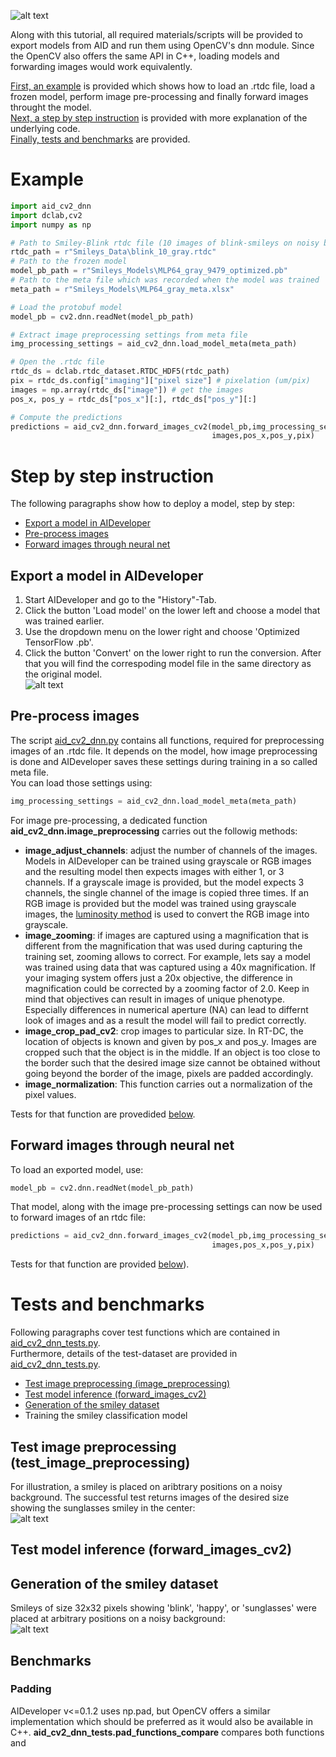 
![alt text](https://github.com/maikherbig/AIDeveloper/blob/master/art/Logo_AID_2_OpenCV.png "AID to OpenCV Logo")  

Along with this tutorial, all required materials/scripts will be provided to 
export models from AID and run them using OpenCV's dnn module. Since the OpenCV 
also offers the same API in C++, loading models and forwarding images would work equivalently.  

[First, an example](#example) is provided which shows how to load an .rtdc file, load a frozen model,
perform image pre-processing and finally forward images throught the model.  
[Next, a step by step instruction](#step-by-step-instruction) is provided with more explanation of the underlying code.  
[Finally, tests and benchmarks](#tests-and-benchmarks) are provided. 

# Example

```Python
import aid_cv2_dnn
import dclab,cv2
import numpy as np

# Path to Smiley-Blink rtdc file (10 images of blink-smileys on noisy background)
rtdc_path = r"Smileys_Data\blink_10_gray.rtdc"
# Path to the frozen model
model_pb_path = r"Smileys_Models\MLP64_gray_9479_optimized.pb"
# Path to the meta file which was recorded when the model was trained
meta_path = r"Smileys_Models\MLP64_gray_meta.xlsx"

# Load the protobuf model
model_pb = cv2.dnn.readNet(model_pb_path)

# Extract image preprocessing settings from meta file
img_processing_settings = aid_cv2_dnn.load_model_meta(meta_path)

# Open the .rtdc file
rtdc_ds = dclab.rtdc_dataset.RTDC_HDF5(rtdc_path)
pix = rtdc_ds.config["imaging"]["pixel size"] # pixelation (um/pix)
images = np.array(rtdc_ds["image"]) # get the images
pos_x, pos_y = rtdc_ds["pos_x"][:], rtdc_ds["pos_y"][:] 

# Compute the predictions
predictions = aid_cv2_dnn.forward_images_cv2(model_pb,img_processing_settings,
                                             images,pos_x,pos_y,pix)
```

# Step by step instruction
The following paragraphs show how to deploy a model, step by step:
- [Export a model in AIDeveloper](#export-a-model-in-AIDeveloper) 
- [Pre-process images](#pre-process-images)
- [Forward images through neural net](#forward-images-through-neural-net)
  
## Export a model in AIDeveloper
1. Start AIDeveloper and go to the "History"-Tab.
2. Click the button 'Load model' on the lower left and choose a model that was trained earlier. 
3. Use the dropdown menu on the lower right and choose 'Optimized TensorFlow .pb'. 
4. Click the button 'Convert' on the lower right to run the conversion. After that you will find the correspoding model file in the same directory as the original model.  
![alt text](https://github.com/maikherbig/AIDeveloper/blob/master/art/Export_Model_Combined_v01.png "Export Model")  
  
## Pre-process images 
The script [aid_cv2_dnn.py](https://github.com/maikherbig/AIDeveloper/blob/master/Tutorial%20Deploy%20to%20OpenCV%20dnn/aid_cv2_dnn.py) 
contains all functions, required for preprocessing images of an .rtdc file. 
It depends on the model, how image preprocessing is done and AIDeveloper saves these
settings during training in a so called meta file.  
You can load those settings using:
```Python
img_processing_settings = aid_cv2_dnn.load_model_meta(meta_path)
```
For image pre-processing, a dedicated function **aid_cv2_dnn.image_preprocessing**
carries out the followig methods:

- **image_adjust_channels**: adjust the number of channels of the images. Models in AIDeveloper can be trained using
grayscale or RGB images and the resulting model then expects images with either 1, or 3 channels.
If a grayscale image is provided, but the model expects 3 channels, the single channel of the image is 
copied three times. If an RGB image is provided but the model was trained using grayscale
images, the [luminosity method](https://en.wikipedia.org/wiki/Grayscale#Colorimetric_(perceptual_luminance-preserving)_conversion_to_grayscale)
is used to convert the RGB image into grayscale.  
- **image_zooming**: if images are captured using a magnification that is different from
the magnification that was used during capturing the training set, zooming allows to correct.
For example, lets say a model was trained using data that was captured using a 40x magnification.
If your imaging system offers just a 20x objective, the difference in magnification could 
be corrected by a zooming factor of 2.0. Keep in mind that objectives can result 
in images of unique phenotype. Especially  differences in numerical aperture (NA) can lead to 
differnt look of images and as a result the model will fail to predict correctly.
- **image_crop_pad_cv2**: crop images to particular size. In RT-DC, the location of 
objects is known and given by pos_x and pos_y. Images are cropped such that the
object is in the middle. If an object is too close to the border such that the 
desired image size cannot be obtained without going beyond the border of the image,
pixels are padded accordingly.
- **image_normalization**: This function carries out a normalization of the pixel
values.

Tests for that function are provedided [below](#test-image-preprocessing-test_image_preprocessing). 

## Forward images through neural net
To load an exported model, use:
```Python
model_pb = cv2.dnn.readNet(model_pb_path)
```
That model, along with the image pre-processing settings can now be used to 
forward images of an rtdc file:
```Python
predictions = aid_cv2_dnn.forward_images_cv2(model_pb,img_processing_settings,
                                             images,pos_x,pos_y,pix)
```
Tests for that function are provided [below](#test-model-inference-forward_images_cv2)). 

# Tests and benchmarks
Following paragraphs cover test functions which are contained in [aid_cv2_dnn_tests.py](https://github.com/maikherbig/AIDeveloper/blob/master/Tutorial%20Deploy%20to%20OpenCV%20dnn/aid_cv2_dnn_tests.py).  
Furthermore, details of the test-dataset are provided in [aid_cv2_dnn_tests.py](https://github.com/maikherbig/AIDeveloper/blob/master/Tutorial%20Deploy%20to%20OpenCV%20dnn/aid_cv2_dnn_tests.py).
- [Test image preprocessing (image_preprocessing)](#test-image-preprocessing-test_image_preprocessing)
- [Test model inference (forward_images_cv2)](#test-model-inference-forward_images_cv2)
- [Generation of the smiley dataset](#generation-of-the-smiley-dataset)
- Training the smiley classification model

## Test image preprocessing (test_image_preprocessing)
For illustration, a smiley is placed on aribtrary positions on a noisy background.
The successful test returns images of the desired size showing the sunglasses smiley in the center:  
![alt text](https://github.com/maikherbig/AIDeveloper/blob/master/art/Test_ImagePreProcessing.png "Image Preprocessing Test")  


## Test model inference (forward_images_cv2)


## Generation of the smiley dataset
Smileys of size 32x32 pixels showing 'blink', 'happy', or 'sunglasses' were placed at arbitrary positions on a noisy background:  
![alt text](https://github.com/maikherbig/AIDeveloper/blob/master/art/Smiley_Blink_Examples_Gray.png "Smiley blink example images")  







## Benchmarks
### Padding
AIDeveloper v<=0.1.2 uses np.pad, but OpenCV offers a similar implementation which 
should be preferred as it would also be available in C++. 
**aid_cv2_dnn_tests.pad_functions_compare** compares both functions and 
